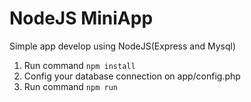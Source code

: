 # NodeJS MiniApp
 Simple app develop using NodeJS(Express and Mysql)
1. Run command `npm install`
2. Config your database connection on app/config.php
3. Run command `npm run`
